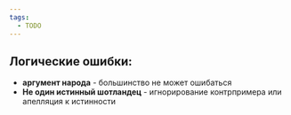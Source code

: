 ```yaml
---
tags:
  - TODO
---
```

## Логические ошибки:
- **аргумент народа** - большинство не может ошибаться
- **Не один истинный шотландец**  - игнорирование контрпримера или апелляция к истинности 
